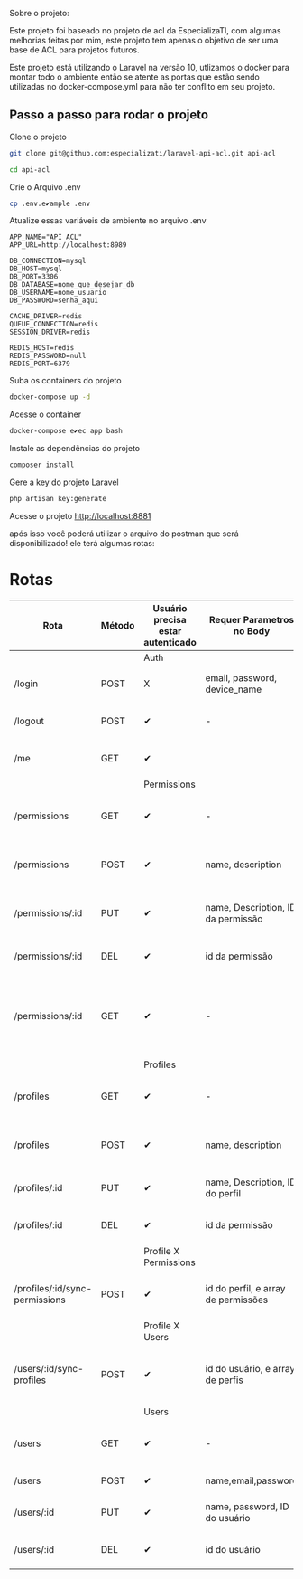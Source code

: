 Sobre o projeto:

Este projeto foi baseado no projeto de acl da EspecializaTI, com algumas melhorias feitas por mim, este projeto tem apenas o objetivo de ser uma base de ACL para projetos futuros.

Este projeto está utilizando o Laravel na versão 10, utlizamos o docker para montar todo o ambiente então se atente as portas que estão sendo utilizadas no docker-compose.yml para não ter conflito em seu projeto.

## Passo a passo para rodar o projeto
Clone o projeto
```sh
git clone git@github.com:especializati/laravel-api-acl.git api-acl
```
```sh
cd api-acl
```

Crie o Arquivo .env
```sh
cp .env.e✔ample .env
```

Atualize essas variáveis de ambiente no arquivo .env
```dosini
APP_NAME="API ACL"
APP_URL=http://localhost:8989

DB_CONNECTION=mysql
DB_HOST=mysql
DB_PORT=3306
DB_DATABASE=nome_que_desejar_db
DB_USERNAME=nome_usuario
DB_PASSWORD=senha_aqui

CACHE_DRIVER=redis
QUEUE_CONNECTION=redis
SESSION_DRIVER=redis

REDIS_HOST=redis
REDIS_PASSWORD=null
REDIS_PORT=6379
```


Suba os containers do projeto
```sh
docker-compose up -d
```


Acesse o container
```sh
docker-compose e✔ec app bash
```


Instale as dependências do projeto
```sh
composer install
```


Gere a key do projeto Laravel
```sh
php artisan key:generate
```

Acesse o projeto
[http://localhost:8881](http://localhost:8881)

após isso você poderá utilizar o arquivo do postman que será disponibilizado! ele terá algumas rotas: 
# Rotas 

| Rota |Método| Usuário precisa estar autenticado  | Requer Parametros no Body  |       Descrição     | 
| ------------------- | ------------------- | ---------------------  | -------------------------- |  -------------------|
|||Auth|||
|/login| POST  | X | email, password, device_name | Rota para criação de usuário|
|/logout| POST  | ✔ | - | Rota para Leslogar usuário|
|/me| GET  | ✔ |  | Rota ver as informações do usuário|
|||Permissions|||
|/permissions| GET  | ✔ | - | Rota visualizar todas as permissões|
|/permissions| POST  | ✔ | name, description | Rota visualizar todas as permissões|
|/permissions/:id| PUT  | ✔ | name, Description, ID da permissão | Rota para atualiazar as permissões|
|/permissions/:id| DEL  | ✔ | id da permissão | Rota para deletar as permissões|
|/permissions/:id| GET  | ✔ | - | Rota visualizar uma permissão específica através do ID|
|||Profiles|||
|/profiles| GET  | ✔ | - | Rota visualizar todos os perfis|
|/profiles| POST  | ✔ | name, description | Rota visualizar todos os perfis|
|/profiles/:id| PUT  | ✔ | name, Description, ID do perfil | Rota para atualiazar os perfis|
|/profiles/:id| DEL  | ✔ | id da permissão | Rota para deletar as permissões|
|||Profile X Permissions|||
|/profiles/:id/sync-permissions| POST  | ✔ | id do perfil, e array de permissões | Rota para sincronizar permissões com perfis|
|||Profile X Users|||
|/users/:id/sync-profiles| POST  | ✔ | id do usuário, e array de perfis | Rota para sincronizar os usuários  com os perfis|
|||Users|||
|/users| GET  | ✔ | - | Rota visualizar todos os perfis|
|/users| POST  | ✔ | name,email,password | Rota criar usuário|
|/users/:id| PUT  | ✔ | name, password, ID do usuário | Rota para atualiazar o usuário|
|/users/:id| DEL  | ✔ | id do usuário | Rota para deletar o usuário|